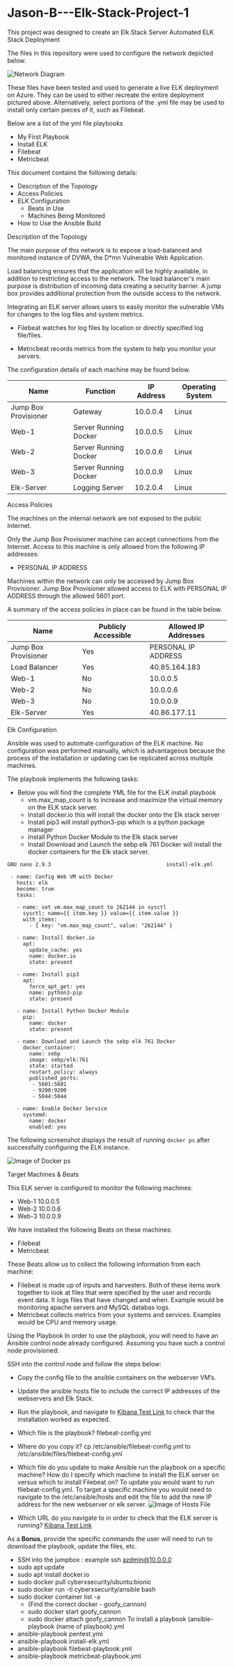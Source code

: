 # Jason-B---Elk-Stack-Project-1
This project was designed to create an Elk Stack Server
Automated ELK Stack Deployment

The files in this repository were used to configure the network depicted below.

![Network Diagram](https://raw.githubusercontent.com/JBorso/Jason-B---Elk-Stack-Project-1/main/Diagrams/DiagramNetworkProject.png?token=ASHI4YHMNBJ36PKLT74ZS3TAXPGW4)

These files have been tested and used to generate a live ELK deployment on Azure. They can be used to either recreate the entire deployment pictured above. Alternatively, select portions of the .yml file may be used to install only certain pieces of it, such as Filebeat.

Below are a list of the yml file playbooks
  - My First Playbook
  - Install ELK
  - Filebeat
  - Metricbeat

This document contains the following details:
- Description of the Topology
- Access Policies
- ELK Configuration
  - Beats in Use
  - Machines Being Monitored
- How to Use the Ansible Build


Description of the Topology

The main purpose of this network is to expose a load-balanced and monitored instance of DVWA, the D*mn Vulnerable Web Application.

Load balancing ensures that the application will be highly available, in addition to restricting access to the network. The load balancer's main purpose is distribution of incoming data creating a security barrier. A jump box provides additional protection from the outside access to the network.

Integrating an ELK server allows users to easily monitor the vulnerable VMs for changes to the log files and system metrics.

- Filebeat watches for log files by location or directly specified log file/files.

- Metricbeat records metrics from the system to help you monitor your servers.


The configuration details of each machine may be found below.

| Name       | Function                          | IP Address | Operating System |
|---------------|----------------------------------|----------------|--------------------------|
| Jump Box Provisioner | Gateway      | 10.0.0.4      | Linux |
| Web-1       | Server Running Docker | 10.0.0.5      | Linux |
| Web-2       | Server Running Docker | 10.0.0.6      | Linux |
| Web-3       | Server Running Docker | 10.0.0.9      | Linux |
| Elk-Server | Logging Server              | 10.2.0.4      | Linux |


Access Policies

The machines on the internal network are not exposed to the public Internet. 

Only the Jump Box Provisioner machine can accept connections from the Internet. Access to this machine is only allowed from the following IP addresses:
- PERSONAL IP ADDRESS

Machines within the network can only be accessed by Jump Box Provisioner.
Jump Box Provisioner allowed access to ELK with PERSONAL IP ADDRESS through the allowed 5601 port.

A summary of the access policies in place can be found in the table below.

| Name                           | Publicly Accessible | Allowed IP Addresses        |
|-------------------------------|---------------------------|-------------------------------------|
| Jump Box Provisioner | Yes                         | PERSONAL IP ADDRESS  |
| Load Balancer             | Yes                         | 40.85.164.183                     |
| Web-1                          | No                          | 10.0.0.5                               |
| Web-2                          | No                          | 10.0.0.6                               |
| Web-3                          | No                          | 10.0.0.9                               |
| Elk-Server                    | Yes                         | 40.86.177.11                       |

Elk Configuration

Ansible was used to automate configuration of the ELK machine. No configuration was performed manually, which is advantageous because the process of the installation or updating can be replicated across multiple machines.

The playbook implements the following tasks:
- Below you will find the complete YML file for the ELK install playbook
  - vm.max_map_count is to increase and maximize the virtual memory on the ELK stack server.
  - Install docker.io this will install the docker onto the Elk stack server
  - Install pip3 will install python3-pip which is a python package manager
  - Install Python Docker Module to the Elk stack server
  - Install Download and Launch the sebp elk 761 Docker will install the docker containers for the Elk stack server.


``
  GNU nano 2.9.3                                     install-elk.yml               
``
 ```
  - name: Config Web VM with Docker
    hosts: elk
    become: true
    tasks:

    - name: set vm.max_map_count to 262144 in sysctl
      sysctl: name={{ item.key }} value={{ item.value }}
      with_items:
        - { key: "vm.max_map_count", value: "262144" }

    - name: Install docker.io
      apt:
        update_cache: yes
        name: docker.io
        state: present

    - name: Install pip3
      apt:
        force_apt_get: yes
        name: python3-pip
        state: present

    - name: Install Python Docker Module
      pip:
        name: docker
        state: present

    - name: Download and Launch the sebp elk 761 Docker
      docker_container:
        name: sebp
        image: sebp/elk:761
        state: started
        restart_policy: always
        published_ports:
         - 5601:5601
         - 9200:9200
         - 5044:5044
         
    - name: Enable Docker Service
      systemd:
        name: docker
        enabled: yes
```

The following screenshot displays the result of running `docker ps` after successfully configuring the ELK instance.

![Image of Docker ps](https://raw.githubusercontent.com/JBorso/Jason-B---Elk-Stack-Project-1/main/Diagrams/dockerps.PNG?token=ASHI4YA3TSCKXW5MZHEVG7LAXPGTU "Docker ps")

Target Machines & Beats

This ELK server is configured to monitor the following machines:
- Web-1 10.0.0.5
- Web-2 10.0.0.6
- Web-3 10.0.0.9

We have installed the following Beats on these machines:
- Filebeat
- Metricbeat

These Beats allow us to collect the following information from each machine:
- Filebeat is made up of inputs and harvesters. Both of these items work together to look at files that were specified by the user and records event data. It logs files that have changed and when. Example would be monitoring apache servers and MySQL databas logs.
- Metricbeat collects metrics from your systems and services. Examples would be CPU and memory usage.

Using the Playbook
In order to use the playbook, you will need to have an Ansible control node already configured. Assuming you have such a control node provisioned: 

SSH into the control node and follow the steps below:
- Copy the config file to the ansible containers on the webserver VM’s.
- Update the ansible hosts file to include the correct IP addresses of the webservers and Elk Stack.
- Run the playbook, and navigate to [Kibana Test Link](http://[your.VM.IP]:5601/app/kibana "Kibana Test Link") to check that the installation worked as expected.

- Which file is the playbook? filebeat-config.yml
- Where do you copy it? cp /etc/ansible/filebeat-config.yml to /etc/ansible/files/filebeat-config.yml

- Which file do you update to make Ansible run the playbook on a specific machine? How do I specify which machine to install the ELK server on versus which to install Filebeat on? To update you would want to run filebeat-config.yml. To target a specific machine you would need to navigate to the /etc/ansible/hosts and edit the file to add the new IP address for the new webserver or elk server. 
![Image of Hosts File](https://raw.githubusercontent.com/JBorso/Jason-B---Elk-Stack-Project-1/main/Diagrams/Hosts_File_Example.PNG?token=ASHI4YDFTCN63KPKMXL7MC3AXPGVO "Hosts File Example")

- Which URL do you navigate to in order to check that the ELK server is running?
[Kibana Test Link](http://[your.VM.IP]:5601/app/kibana)

As a **Bonus**, provide the specific commands the user will need to run to download the playbook, update the files, etc.

- SSH into the jumpbox : example ssh azdmin@10.0.0.0
- sudo apt update
- sudo apt install docker.io
- sudo docker pull cyberxsecurity/ubuntu:bionic
- sudo docker run -ti cyberxsecurity/ansible bash
- sudo docker container list -a
  - (Find the correct docker - goofy_cannon)
  - sudo docker start goofy_cannon
  - sudo docker attach goofy_cannon
To install a playbook (ansible-playbook (name of playbook).yml
- ansible-playbook pentest.yml
- ansible-playbook install-elk.yml
- ansible-playbook filebeat-playbook.yml
- ansible-playbook metricbeat-playbook.yml
